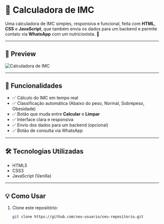 # 🧮 Calculadora de IMC

Uma calculadora de IMC simples, responsiva e funcional, feita com **HTML**, **CSS** e **JavaScript**, que também envia os dados para um backend e permite contato via **WhatsApp** com um nutricionista. 🥗

---

## 📸 Preview

![Calculadora de IMC](./screenshot.png) <!-- Substitua pela imagem do seu projeto -->

---

## 🚀 Funcionalidades

- ✅ Cálculo do IMC em tempo real
- ✅ Classificação automática (Abaixo do peso, Normal, Sobrepeso, Obesidade)
- ✅ Botão que muda entre **Calcular** e **Limpar**
- ✅ Interface clara e responsiva
- ✅ Envio dos dados para um backend (opcional)
- ✅ Botão de consulta via WhatsApp

---

## 🛠️ Tecnologias Utilizadas

- HTML5
- CSS3
- JavaScript (Vanilla)

---

## 💡 Como Usar

1. Clone este repositório:

   ```bash
   git clone https://github.com/seu-usuario/seu-repositorio.git
